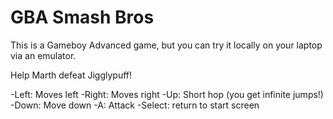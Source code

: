# GBA Smash Bros
This is a Gameboy Advanced game, but you can try it locally on your laptop via an emulator.

Help Marth defeat Jigglypuff!

-Left: Moves left
-Right: Moves right
-Up: Short hop (you get infinite jumps!)
-Down: Move down
-A: Attack
-Select: return to start screen
